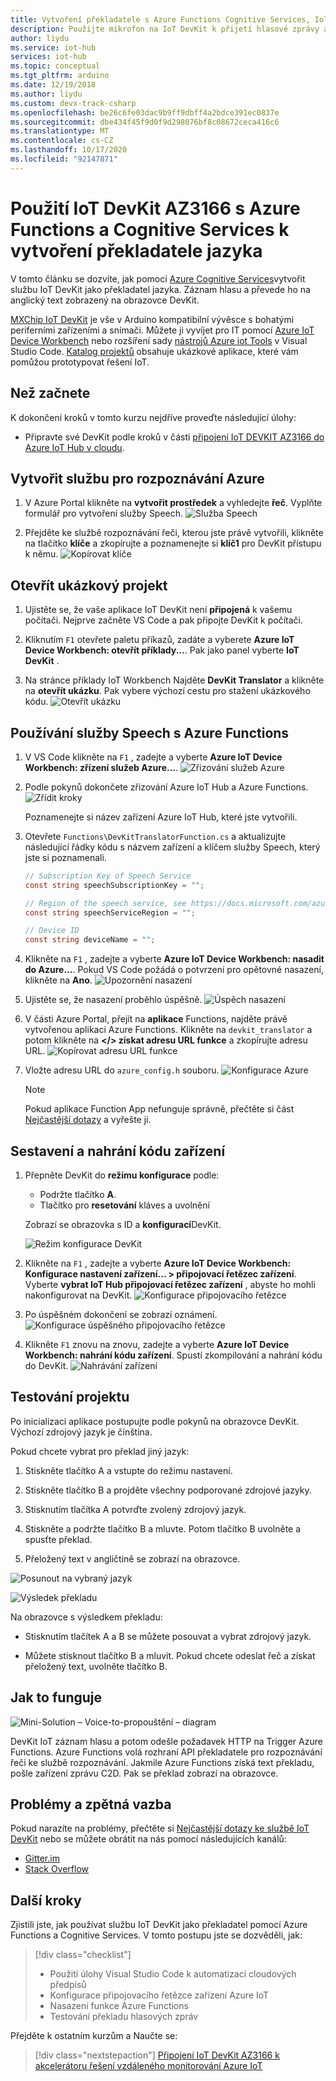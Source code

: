 ```yaml
---
title: Vytvoření překladatele s Azure Functions Cognitive Services, IoT DevKit
description: Použijte mikrofon na IoT DevKit k přijetí hlasové zprávy a pak použijte Azure Cognitive Services ke zpracování přeloženého textu v angličtině.
author: liydu
ms.service: iot-hub
services: iot-hub
ms.topic: conceptual
ms.tgt_pltfrm: arduino
ms.date: 12/19/2018
ms.author: liydu
ms.custom: devx-track-csharp
ms.openlocfilehash: be26c6fe03dac9b9ff9dbff4a2bdce391ec0837e
ms.sourcegitcommit: dbe434f45f9d0f9d298076bf8c08672ceca416c6
ms.translationtype: MT
ms.contentlocale: cs-CZ
ms.lasthandoff: 10/17/2020
ms.locfileid: "92147871"
---
```

# <a name="use-iot-devkit-az3166-with-azure-functions-and-cognitive-services-to-make-a-language-translator"></a>Použití IoT DevKit AZ3166 s Azure Functions a Cognitive Services k vytvoření překladatele jazyka

V tomto článku se dozvíte, jak pomocí [Azure Cognitive Services](https://azure.microsoft.com/services/cognitive-services/)vytvořit službu IoT DevKit jako překladatel jazyka. Záznam hlasu a převede ho na anglický text zobrazený na obrazovce DevKit.

[MXChip IoT DevKit](https://aka.ms/iot-devkit) je vše v Arduino kompatibilní vývěsce s bohatými periferními zařízeními a snímači. Můžete ji vyvíjet pro IT pomocí [Azure IoT Device Workbench](https://aka.ms/iot-workbench) nebo rozšíření sady [nástrojů Azure iot Tools](https://aka.ms/azure-iot-tools) v Visual Studio Code. [Katalog projektů](https://microsoft.github.io/azure-iot-developer-kit/docs/projects/) obsahuje ukázkové aplikace, které vám pomůžou prototypovat řešení IoT.

## <a name="before-you-begin"></a>Než začnete

K dokončení kroků v tomto kurzu nejdříve proveďte následující úlohy:

* Připravte své DevKit podle kroků v části [připojení IoT DEVKIT AZ3166 do Azure IoT Hub v cloudu](./iot-hub-arduino-iot-devkit-az3166-get-started.md).

## <a name="create-azure-cognitive-service"></a>Vytvořit službu pro rozpoznávání Azure

1. V Azure Portal klikněte na **vytvořit prostředek** a vyhledejte **řeč**. Vyplňte formulář pro vytvoření služby Speech.
  ![Služba Speech](media/iot-hub-arduino-iot-devkit-az3166-translator/speech-service.png)

1. Přejděte ke službě rozpoznávání řeči, kterou jste právě vytvořili, klikněte na tlačítko **klíče** a zkopírujte a poznamenejte si **klíč1** pro DevKit přístupu k němu.
  ![Kopírovat klíče](media/iot-hub-arduino-iot-devkit-az3166-translator/copy-keys.png)

## <a name="open-sample-project"></a>Otevřít ukázkový projekt

1. Ujistěte se, že vaše aplikace IoT DevKit není **připojená** k vašemu počítači. Nejprve začněte VS Code a pak připojte DevKit k počítači.

1. Kliknutím `F1` otevřete paletu příkazů, zadáte a vyberete **Azure IoT Device Workbench: otevřít příklady...**. Pak jako panel vyberte **IoT DevKit** .

1. Na stránce příklady IoT Workbench Najděte **DevKit Translator** a klikněte na **otevřít ukázku**. Pak vybere výchozí cestu pro stažení ukázkového kódu.
  ![Otevřít ukázku](media/iot-hub-arduino-iot-devkit-az3166-translator/open-sample.png)

## <a name="use-speech-service-with-azure-functions"></a>Používání služby Speech s Azure Functions

1. V VS Code klikněte na `F1` , zadejte a vyberte **Azure IoT Device Workbench: zřízení služeb Azure...**. ![ Zřizování služeb Azure](media/iot-hub-arduino-iot-devkit-az3166-translator/provision.png)

1. Podle pokynů dokončete zřizování Azure IoT Hub a Azure Functions.
   ![Zřídit kroky](media/iot-hub-arduino-iot-devkit-az3166-translator/provision-steps.png)

   Poznamenejte si název zařízení Azure IoT Hub, které jste vytvořili.

1. Otevřete `Functions\DevKitTranslatorFunction.cs` a aktualizujte následující řádky kódu s názvem zařízení a klíčem služby Speech, který jste si poznamenali.
   ```csharp
   // Subscription Key of Speech Service
   const string speechSubscriptionKey = "";

   // Region of the speech service, see https://docs.microsoft.com/azure/cognitive-services/speech-service/regions for more details.
   const string speechServiceRegion = "";

   // Device ID
   const string deviceName = "";
   ```

1. Klikněte na `F1` , zadejte a vyberte **Azure IoT Device Workbench: nasadit do Azure...**. Pokud VS Code požádá o potvrzení pro opětovné nasazení, klikněte na **Ano**.
   ![Upozornění nasazení](media/iot-hub-arduino-iot-devkit-az3166-translator/deploy-warning.png)

1. Ujistěte se, že nasazení proběhlo úspěšně.
   ![Úspěch nasazení](media/iot-hub-arduino-iot-devkit-az3166-translator/deploy-success.png)

1. V části Azure Portal, přejít na **aplikace** Functions, najděte právě vytvořenou aplikaci Azure Functions. Klikněte na `devkit_translator` a potom klikněte na **</> získat adresu URL funkce** a zkopírujte adresu URL.
   ![Kopírovat adresu URL funkce](media/iot-hub-arduino-iot-devkit-az3166-translator/get-function-url.png)

1. Vložte adresu URL do `azure_config.h` souboru.
   ![Konfigurace Azure](media/iot-hub-arduino-iot-devkit-az3166-translator/azure-config.png)

   > [!NOTE]
   > Pokud aplikace Function App nefunguje správně, přečtěte si část [Nejčastější dotazy](https://microsoft.github.io/azure-iot-developer-kit/docs/faq#compilation-error-for-azure-function) a vyřešte ji.

## <a name="build-and-upload-device-code"></a>Sestavení a nahrání kódu zařízení

1. Přepněte DevKit do **režimu konfigurace** podle:
   * Podržte tlačítko **A**.
   * Tlačítko pro **resetování** kláves a uvolnění

   Zobrazí se obrazovka s ID a **konfigurací**DevKit.

   ![Režim konfigurace DevKit](media/iot-hub-arduino-iot-devkit-az3166-translator/devkit-configuration-mode.png)

1. Klikněte na `F1` , zadejte a vyberte **Azure IoT Device Workbench: Konfigurace nastavení zařízení... > připojovací řetězec zařízení**. Vyberte **vybrat IoT Hub připojovací řetězec zařízení** , abyste ho mohli nakonfigurovat na DevKit.
   ![Konfigurace připojovacího řetězce](media/iot-hub-arduino-iot-devkit-az3166-translator/configure-connection-string.png)

1. Po úspěšném dokončení se zobrazí oznámení.
   ![Konfigurace úspěšného připojovacího řetězce](media/iot-hub-arduino-iot-devkit-az3166-translator/configure-connection-string-success.png)

1. Klikněte `F1` znovu na znovu, zadejte a vyberte **Azure IoT Device Workbench: nahrání kódu zařízení**. Spustí zkompilování a nahrání kódu do DevKit.
   ![Nahrávání zařízení](media/iot-hub-arduino-iot-devkit-az3166-translator/device-upload.png)

## <a name="test-the-project"></a>Testování projektu

Po inicializaci aplikace postupujte podle pokynů na obrazovce DevKit. Výchozí zdrojový jazyk je čínština.

Pokud chcete vybrat pro překlad jiný jazyk:

1. Stiskněte tlačítko A a vstupte do režimu nastavení.

2. Stiskněte tlačítko B a projděte všechny podporované zdrojové jazyky.

3. Stisknutím tlačítka A potvrďte zvolený zdrojový jazyk.

4. Stiskněte a podržte tlačítko B a mluvte. Potom tlačítko B uvolněte a spusťte překlad.

5. Přeložený text v angličtině se zobrazí na obrazovce.

![Posunout na vybraný jazyk](media/iot-hub-arduino-iot-devkit-az3166-translator/select-language.jpg)

![Výsledek překladu](media/iot-hub-arduino-iot-devkit-az3166-translator/translation-result.jpg)

Na obrazovce s výsledkem překladu:

- Stisknutím tlačítek A a B se můžete posouvat a vybrat zdrojový jazyk.

- Můžete stisknout tlačítko B a mluvit. Pokud chcete odeslat řeč a získat přeložený text, uvolněte tlačítko B.

## <a name="how-it-works"></a>Jak to funguje

![Mini-Solution – Voice-to-propouštění – diagram](media/iot-hub-arduino-iot-devkit-az3166-translator/diagram.png)

DevKit IoT záznam hlasu a potom odešle požadavek HTTP na Trigger Azure Functions. Azure Functions volá rozhraní API překladatele pro rozpoznávání řeči ke službě rozpoznávání. Jakmile Azure Functions získá text překladu, pošle zařízení zprávu C2D. Pak se překlad zobrazí na obrazovce.

## <a name="problems-and-feedback"></a>Problémy a zpětná vazba

Pokud narazíte na problémy, přečtěte si [Nejčastější dotazy ke službě IoT DevKit](https://microsoft.github.io/azure-iot-developer-kit/docs/faq/) nebo se můžete obrátit na nás pomocí následujících kanálů:

* [Gitter.im](https://gitter.im/Microsoft/azure-iot-developer-kit)
* [Stack Overflow](https://stackoverflow.com/questions/tagged/iot-devkit)

## <a name="next-steps"></a>Další kroky

Zjistili jste, jak používat službu IoT DevKit jako překladatel pomocí Azure Functions a Cognitive Services. V tomto postupu jste se dozvěděli, jak:

> [!div class="checklist"]
> * Použití úlohy Visual Studio Code k automatizaci cloudových předpisů
> * Konfigurace připojovacího řetězce zařízení Azure IoT
> * Nasazení funkce Azure Functions
> * Testování překladu hlasových zpráv

Přejděte k ostatním kurzům a Naučte se:

> [!div class="nextstepaction"]
> [Připojení IoT DevKit AZ3166 k akcelerátoru řešení vzdáleného monitorování Azure IoT](./iot-hub-arduino-iot-devkit-az3166-devkit-remote-monitoring.md)
